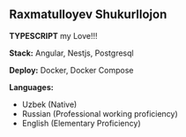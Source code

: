 ## Raxmatulloyev Shukurllojon

**TYPESCRIPT** my Love!!!

**Stack:** Angular, Nestjs, Postgresql

**Deploy:** Docker, Docker Compose

**Languages:**
  - Uzbek (Native)
  - Russian (Professional working proficiency)
  - English (Elementary Proficiency)
